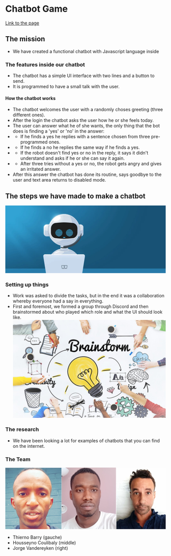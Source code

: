 # Chatbot Game

[Link to the page](https://housseynou.github.io/Chatbot/.)

## The mission

* We have created a functional chatbot with Javascript language inside

### The features inside our chatbot

* The chatbot has a simple UI interface with two lines and a button to send.
* It is programmed to have a small talk with the user.
#### How the chatbot works
* The chatbot welcomes the user with a randomly choses greeting (three different ones).
* After the login the chatbot asks the user how he or she feels today.
* The user can answer what he of she wants, the only thing that the bot does is finding a 'yes' or 'no' in the answer:
* * If he finds a yes he replies with a sentence chosen from three pre-programmed ones.
* * If he finds a no he replies the same way if he finds a yes.
* * If the robot doesn't find yes or no in the reply, it says it didn't understand and asks if he or she can say it again.
* * After three tries without a yes or no, the robot gets angry and gives an irritated answer.
* After this answer the chatbot has done its routine, says goodbye to the user and text area returns to disabled mode.

## The steps we have made to make a chatbot
![Chatbot](Pictures/chatbot1.jpg)
### Setting up things
* Work was asked to divide the tasks, but in the end it was a collaboration whereby everyone had a say in everything.
* First and foremost, we formed a group through Discord and then brainstormed about who played which role and what the UI should look like.
![Brainstorm](Pictures/brainstorm.jpg)

### The research
* We have been looking a lot for examples of chatbots that you can find on the internet.

### The Team
![Teams](Pictures/chatbotcrew.jpg)
* Thierno Barry (gauche)
* Housseyno Coulibaly (middle)
* Jorge Vandereyken (right)
